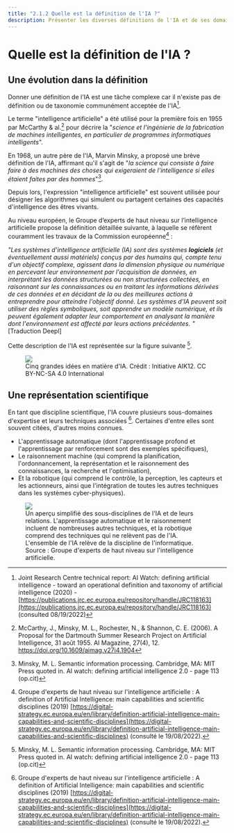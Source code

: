 ```yaml
---
title: "2.1.2 Quelle est la définition de l'IA ?"
description: Présenter les diverses définitions de l'IA et de ses domaines
---
```

# Quelle est la définition de l'IA ?

## Une évolution dans la définition

Donner une définition de l'IA est une tâche complexe car il n'existe pas de définition ou de taxonomie communément acceptée de l'IA[^1].

Le terme "intelligence artificielle" a été utilisé pour la première fois en 1955 par McCarthy &amp; al.[^2] pour décrire la "*science et l'ingénierie de la fabrication de machines intelligentes, en particulier de programmes informatiques intelligents*".

En 1968, un autre père de l'IA, Marvin Minsky, a proposé une brève définition de l'IA, affirmant qu'il s'agit de "*la science qui consiste à faire faire à des machines des choses qui exigeraient de l'intelligence si elles étaient faites par des hommes*"[^3].

Depuis lors, l'expression "intelligence artificielle" est souvent utilisée pour désigner les algorithmes qui simulent ou partagent certaines des capacités d'intelligence des êtres vivants.

Au niveau européen, le Groupe d’experts de haut niveau sur l’intelligence artificielle propose la définition détaillée suivante, à laquelle se réfèrent couramment les travaux de la Commission européenne[^4] :

*"Les systèmes d'intelligence artificielle (IA) sont des systèmes* ***logiciels*** *(et éventuellement aussi matériels) conçus par des humains qui, compte tenu d'un objectif complexe, agissent dans la dimension physique ou numérique en percevant leur environnement par l'acquisition de données, en interprétant les données structurées ou non structurées collectées, en raisonnant sur les connaissances ou en traitant les informations dérivées de ces données et en décidant de la ou des meilleures actions à entreprendre pour atteindre l'objectif donné. Les systèmes d'IA peuvent soit utiliser des règles symboliques, soit apprendre un modèle numérique, et ils peuvent également adapter leur comportement en analysant la manière dont l'environnement est affecté par leurs actions précédentes. "* [Traduction Deepl]

Cette description de l'IA est représentée sur la figure suivante [^3].

<figure>
	 <img src="Images/AI4K12_Five_Big_Ideas_Graphic.png" />
	 <figcaption> Cinq grandes idées en matière d'IA. Crédit : Initiative AIK12. CC BY-NC-SA 4.0 International </figcaption>
</figure>

## Une représentation scientifique

En tant que discipline scientifique, l'IA couvre plusieurs sous-domaines d'expertise et leurs techniques associées [^4]. Certaines d'entre elles sont souvent citées, d'autres moins connues.

- L'apprentissage automatique (dont l'apprentissage profond et l'apprentissage par renforcement sont des exemples spécifiques),
- Le raisonnement machine (qui comprend la planification, l'ordonnancement, la représentation et le raisonnement des connaissances, la recherche et l'optimisation),
- Et la robotique (qui comprend le contrôle, la perception, les capteurs et les actionneurs, ainsi que l'intégration de toutes les autres techniques dans les systèmes cyber-physiques).

<figure>
  <img src="Images/AI-sub-disciplines.png" />
  <figcaption> Un aperçu simplifié des sous-disciplines de l'IA et de leurs relations. L'apprentissage automatique et le raisonnement incluent de nombreuses autres techniques, et la robotique comprend des techniques qui ne relèvent pas de l'IA. L'ensemble de l'IA relève de la discipline de l'informatique. Source : Groupe d'experts de haut niveau sur l'intelligence artificielle.</figcaption>
</figure>

[^1]: Joint Research Centre technical report: AI Watch: defining artificial intelligence - toward an operational definition and taxonomy of artificial intelligence (2020) - [https://publications.jrc.ec.europa.eu/repository/handle/JRC118163](https://publications.jrc.ec.europa.eu/repository/handle/JRC118163) (consulted 08/19/2022)

[^2]: McCarthy, J., Minsky, M. L., Rochester, N., &amp; Shannon, C. E. (2006). A Proposal for the Dartmouth Summer Research Project on Artificial Intelligence, 31 août 1955. AI Magazine, 27(4), 12. https://doi.org/10.1609/aimag.v27i4.1904

[^3]: Minsky, M. L. Semantic information processing. Cambridge, MA: MIT Press quoted in. AI watch: defining artificial intelligence 2.0 - page 113 (op.cit)

[^4]: Groupe d'experts de haut niveau sur l'intelligence artificielle : A definition of Artificial Intelligence: main capabilities and scientific disciplines (2019) [https://digital-strategy.ec.europa.eu/en/library/definition-artificial-intelligence-main-capabilities-and-scientific-disciplines](https://digital-strategy.ec.europa.eu/en/library/definition-artificial-intelligence-main-capabilities-and-scientific-disciplines) (consulté le 19/08/2022).
